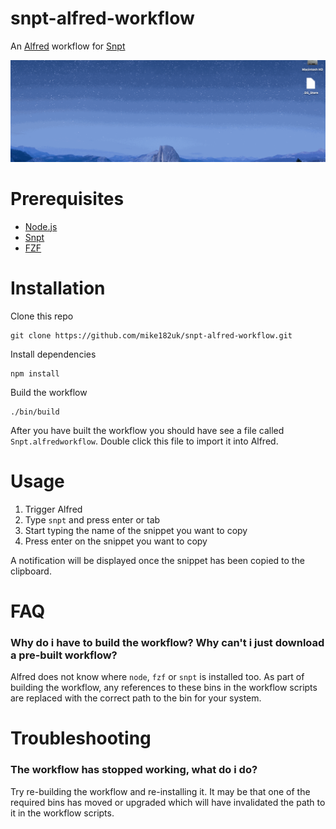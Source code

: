 # snpt-alfred-workflow

An [Alfred](https://www.alfredapp.com/) workflow for [Snpt](https://github.com/mike182uk/snpt)

![](example.gif)

# Prerequisites

- [Node.js](https://nodejs.org/en/)
- [Snpt](https://github.com/mike182uk/snpt)
- [FZF](https://github.com/junegunn/fzf)

# Installation

Clone this repo

```
git clone https://github.com/mike182uk/snpt-alfred-workflow.git
```

Install dependencies

```
npm install
```

Build the workflow

```
./bin/build
```

After you have built the workflow you should have see a file called `Snpt.alfredworkflow`. Double click this file to import it into Alfred.

# Usage

1. Trigger Alfred
2. Type `snpt` and press enter or tab
3. Start typing the name of the snippet you want to copy
4. Press enter on the snippet you want to copy

A notification will be displayed once the snippet has been copied to the clipboard.

# FAQ

### Why do i have to build the workflow? Why can't i just download a pre-built workflow?

Alfred does not know where `node`, `fzf` or `snpt` is installed too. As part of building the workflow, any references to these bins in the workflow scripts are replaced with the correct path to the bin for your system.

# Troubleshooting

### The workflow has stopped working, what do i do?

Try re-building the workflow and re-installing it. It may be that one of the required bins has moved or upgraded which will have invalidated the path to it in the workflow scripts.
